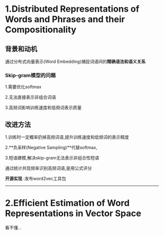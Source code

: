 # 1.Distributed Representations of Words and Phrases and their Compositionality



## 背景和动机

通过分布式向量表示(Word Embedding)捕捉词语间的**精确语法和语义关系**

### Skip-gram模型的问题

1.需要优化softmax

2.无法直接表示非组合词语

3.高频词影响训练速度和低频词表示质量



## 改进方法

1.训练时一定概率扔掉高频词语,提升训练速度和低频词的表示精度

2.**负采样(Negative Sampling)**代替softmax,

3.短语建模,解决skip-gram无法表示非组合性短语

通过统计共现频率识别高频词语,是用公式评分

**开源实现** :发布word2vec工具包

----



# 2.Efficient Estimation of Word Representations in Vector Space

看不懂...

